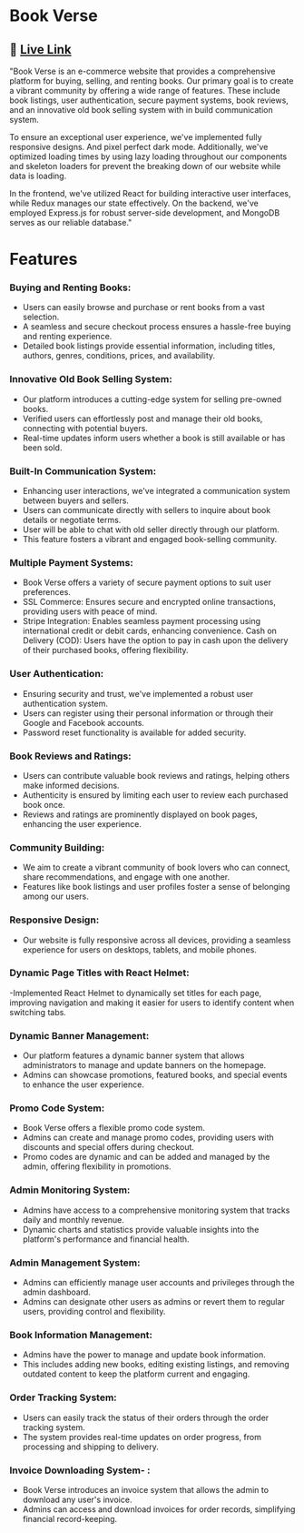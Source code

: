 
# Book Verse
## 🔗 [Live Link](https://book-verse-endcoders.netlify.app)


"Book Verse is an e-commerce website that provides a comprehensive platform for buying, selling, and renting books. Our primary goal is to create a vibrant community by offering a wide range of features. These include book listings, user authentication, secure payment systems, book reviews, and an innovative old book selling system with in build communication system.

To ensure an exceptional user experience, we've implemented fully responsive designs. And pixel perfect dark mode. Additionally, we've optimized loading times  by using  lazy loading throughout our components and skeleton loaders for prevent the breaking down of our website while data is loading.

In the frontend, we've utilized React for building interactive user interfaces, while Redux manages our state effectively. On the backend, we've employed Express.js for robust server-side development, and MongoDB serves as our reliable database."





# Features

### Buying and Renting Books:

 - Users can easily browse and purchase or rent books from a vast selection.
- A seamless and secure checkout process ensures a hassle-free buying and renting experience.
- Detailed book listings provide essential information, including titles, authors, genres, conditions, prices, and availability.
### Innovative Old Book Selling System:

- Our platform introduces a cutting-edge system for selling pre-owned books.
- Verified users can effortlessly post and manage their old books, connecting with potential buyers.
- Real-time updates inform users whether a book is still available or has been sold.
### Built-In Communication System:

- Enhancing user interactions, we've integrated a communication system between buyers and sellers.
- Users can communicate directly with sellers to inquire about book details or negotiate terms.
- User will be able to chat with old seller directly through our platform.
- This feature fosters a vibrant and engaged book-selling community.
### Multiple Payment Systems:

- Book Verse offers a variety of secure payment options to suit user preferences.
- SSL Commerce: Ensures secure and encrypted online transactions, providing users with peace of mind.
- Stripe Integration: Enables seamless payment processing using international credit or debit cards, enhancing convenience.
Cash on Delivery (COD): Users have the option to pay in cash upon the delivery of their purchased books, offering flexibility.
### User Authentication:

- Ensuring security and trust, we've implemented a robust user authentication system.
- Users can register using their personal information or through their Google and Facebook accounts.
- Password reset functionality is available for added security.
### Book Reviews and Ratings:

- Users can contribute valuable book reviews and ratings, helping others make informed decisions.
- Authenticity is ensured by limiting each user to review each purchased book once.
- Reviews and ratings are prominently displayed on book pages, enhancing the user experience.
### Community Building:

- We aim to create a vibrant community of book lovers who can connect, share recommendations, and engage with one another.
- Features like book listings and user profiles foster a sense of belonging among our users.
### Responsive Design:

- Our website is fully responsive across all devices, providing a seamless experience for users on desktops, tablets, and mobile phones.
### Dynamic Page Titles with React Helmet:

-Implemented React Helmet to dynamically set titles for each page, improving navigation and making it easier for users to identify content when switching tabs.

### Dynamic Banner Management:

- Our platform features a dynamic banner system that allows administrators to manage and update banners on the homepage.
- Admins can showcase promotions, featured books, and special events to enhance the user experience.
### Promo Code System:

- Book Verse offers a flexible promo code system.
- Admins can create and manage promo codes, providing users with discounts and special offers during checkout.
- Promo codes are dynamic and can be added and managed by the admin, offering flexibility in promotions.
### Admin Monitoring System:

- Admins have access to a comprehensive monitoring system that tracks daily and monthly revenue.
- Dynamic charts and statistics provide valuable insights into the platform's performance and financial health.
### Admin Management System:

- Admins can efficiently manage user accounts and privileges through the admin dashboard.
- Admins can designate other users as admins or revert them to regular users, providing control and flexibility.
### Book Information Management:

- Admins have the power to manage and update book information.
- This includes adding new books, editing existing listings, and removing outdated content to keep the platform current and engaging.
### Order Tracking System:

- Users can easily track the status of their orders through the order tracking system.
- The system provides real-time updates on order progress, from processing and shipping to delivery.

### Invoice Downloading System- :
- Book Verse introduces an invoice system that allows the admin to download any user's invoice.
- Admins can access and download invoices for order records, simplifying financial record-keeping.

